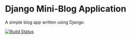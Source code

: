 # Django Mini-Blog Application

A simple blog app written using Django.

[![Build Status](https://travis-ci.org/kes2401/simple-django-blog.svg?branch=master)](https://travis-ci.org/kes2401/simple-django-blog)